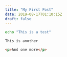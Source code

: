 ```yaml
---
title: "My First Post"
date: 2019-08-17T01:10:15Z
draft: false
---
```


```bash
echo "This is a test"
```

`This is another`

```html
<p>And one more</p>
```